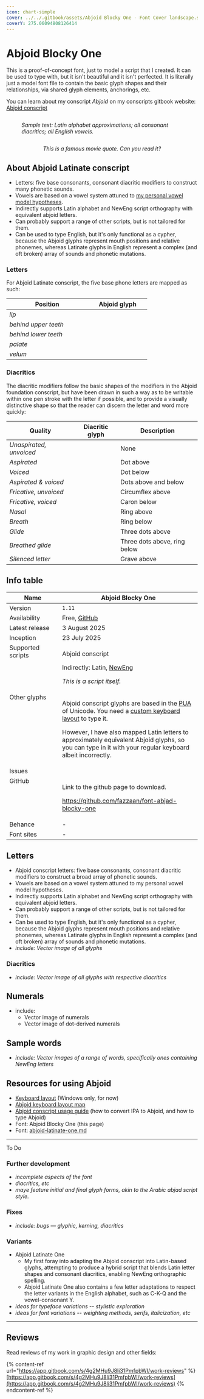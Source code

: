 ```yaml
---
icon: chart-simple
cover: ../../.gitbook/assets/Abjoid Blocky One - Font Cover landscape.svg
coverY: 275.06094808126414
---
```


# Abjoid Blocky One

This is a proof-of-concept font, just to model a script that I created. It can be used to type with, but it isn't beautiful and it isn't perfected. It is literally just a model font file to contain the basic glyph shapes and their relationships, via shared glyph elements, anchorings, etc.

You can learn about my conscript _Abjoid_ on my conscripts gitbook website:  <a href="https://lang.gitbook.io/conlangs/creations/abjoid-conscript" class="button primary">Abjoid conscript</a>&#x20;

<div data-full-width="false"><figure><img src="../../.gitbook/assets/Abjoid Blocky One - Font Cover landscape.svg" alt=""><figcaption><p><em>Sample text: Latin alphabet approximations; all consonant diacritics; all English vowels.</em></p></figcaption></figure></div>

<figure><img src="../../.gitbook/assets/Abjad Blocky One shrek quote.png" alt=""><figcaption><p align="center"><em>This is a famous movie quote. Can you read it?</em></p></figcaption></figure>

## About Abjoid Latinate conscript

* Letters: five base consonants, consonant diacritic modifiers to construct many phonetic sounds.
* Vowels are based on a vowel system attuned to [my personal vowel model hypotheses](https://lang.gitbook.io/en/pronunciation-mastery/sound-system/vowel-series/vowel-model-v3).
* Indirectly supports Latin alphabet and NewEng script orthography with equivalent abjoid letters.
* Can probably support a range of other scripts, but is not tailored for them.
* Can be used to type English, but it's only functional as a cypher, because the Abjoid glyphs represent mouth positions and relative phonemes, whereas Latinate glyphs in English represent a complex (and oft broken) array of sounds and phonetic mutations.

### Letters

For Abjoid Latinate conscript, the five base phone letters are mapped as such:

<table><thead><tr><th width="199">Position</th><th width="140">Abjoid glyph</th></tr></thead><tbody><tr><td><em>lip</em></td><td><img src="../../.gitbook/assets/Abjoid Foundation - Lip base.svg" alt="" data-size="line"></td></tr><tr><td><em>behind upper teeth</em></td><td><img src="../../.gitbook/assets/Abjoid Foundation - Upper teeth base.svg" alt="" data-size="line"></td></tr><tr><td><em>behind lower teeth</em></td><td><img src="../../.gitbook/assets/Abjoid Foundation - Lower teeth base.svg" alt="" data-size="line"></td></tr><tr><td><em>palate</em></td><td><img src="../../.gitbook/assets/Abjoid Foundation - Palate base.svg" alt="" data-size="line"></td></tr><tr><td><em>velum</em></td><td><img src="../../.gitbook/assets/Abjoid Foundation - Velum base.svg" alt="" data-size="line"></td></tr></tbody></table>

### Diacritics

The diacritic modifiers follow the basic shapes of the modifiers in the Abjoid foundation conscript, but have been drawn in such a way as to be writable within one pen stroke with the letter if possible, and to provide a visually distinctive shape so that the reader can discern the letter and word more quickly:

<table><thead><tr><th width="192">Quality</th><th width="111">Diacritic glyph</th><th width="241">Description</th></tr></thead><tbody><tr><td><em>Unaspirated, unvoiced</em></td><td><img src="../../.gitbook/assets/Abjoid Foundation - Lip base.svg" alt="" data-size="line"></td><td>None</td></tr><tr><td><em>Aspirated</em></td><td><img src="../../.gitbook/assets/Abjoid Foundation - Dia Lip overdot.svg" alt="" data-size="line"></td><td>Dot above</td></tr><tr><td><em>Voiced</em></td><td><img src="../../.gitbook/assets/Abjoid Foundation - Dia Lip underdot.svg" alt="" data-size="line"></td><td>Dot below</td></tr><tr><td><em>Aspirated &#x26; voiced</em></td><td><img src="../../.gitbook/assets/Abjoid Foundation - Dia Lip overdot underdot.svg" alt="" data-size="line"></td><td>Dots above and below</td></tr><tr><td><em>Fricative, unvoiced</em></td><td><img src="../../.gitbook/assets/Abjoid Foundation - Dia Lip circumflex above.svg" alt="" data-size="line"></td><td>Circumflex above</td></tr><tr><td><em>Fricative, voiced</em></td><td><img src="../../.gitbook/assets/Abjoid Foundation - Dia Lip caron below.svg" alt="" data-size="line"></td><td>Caron below</td></tr><tr><td><em>Nasal</em></td><td><img src="../../.gitbook/assets/Abjoid Foundation - Dia Lip ring above.svg" alt="" data-size="line"></td><td>Ring above</td></tr><tr><td><em>Breath</em></td><td><img src="../../.gitbook/assets/Abjoid Foundation - Dia Lip ring below.svg" alt="" data-size="line"></td><td>Ring below</td></tr><tr><td><em>Glide</em></td><td><img src="../../.gitbook/assets/Abjoid Foundation - Dia Lip 3 dots above.svg" alt="" data-size="line"></td><td>Three dots above</td></tr><tr><td><em>Breathed glide</em></td><td><img src="../../.gitbook/assets/Abjoid Foundation - Dia Lip 3 dots above ring below.svg" alt="" data-size="line"></td><td>Three dots above, ring below</td></tr><tr><td><em>Silenced letter</em></td><td><img src="../../.gitbook/assets/Abjoid Foundation - Dia Lip grave above.svg" alt="" data-size="line"></td><td>Grave above</td></tr></tbody></table>

## Info table

<table><thead><tr><th width="162" valign="top">Name</th><th width="440">Abjoid Blocky One</th></tr></thead><tbody><tr><td valign="top">Version</td><td><code>1.11</code></td></tr><tr><td valign="top">Availability</td><td>Free, <a href="https://github.com/fazzaan/font-abjad-blocky-one">GitHub</a> </td></tr><tr><td valign="top">Latest release</td><td>3 August 2025</td></tr><tr><td valign="top">Inception</td><td>23 July 2025</td></tr><tr><td valign="top">Supported scripts</td><td><p>Abjoid conscript</p><p>Indirectly: Latin, <a href="https://app.gitbook.com/o/bhv2aXe6eExkCxRzuAVK/s/nQuhfcBU5w4vA1rwurTv/">NewEng</a> </p><p><em>This is a script itself.</em> </p></td></tr><tr><td valign="top">Other glyphs</td><td><p>Abjoid conscript glyphs are based in the <a data-footnote-ref href="#user-content-fn-1">PUA</a> of Unicode. You need a <a href="https://github.com/fazzaan/keyboard-layouts/tree/main/Layout%20-%20EN-UK%20-%20AbjAng%20(Abjoid)">custom keyboard layout</a> to type it.</p><p>However, I have also mapped Latin letters to approximately equivalent Abjoid glyphs, so you can type in it with your regular keyboard albeit incorrectly. </p></td></tr><tr><td valign="top">Issues</td><td></td></tr><tr><td valign="top">GitHub</td><td><p>Link to the github page to download.</p><p><a href="https://github.com/fazzaan/font-abjad-blocky-one">https://github.com/fazzaan/font-abjad-blocky-one</a> </p></td></tr><tr><td valign="top">Behance</td><td>-</td></tr><tr><td valign="top">Font sites</td><td>-</td></tr></tbody></table>



## Letters

* Abjoid conscript letters: five base consonants, consonant diacritic modifiers to construct a broad array of phonetic sounds.
* Vowels are based on a vowel system attuned to my personal vowel model hypotheses.
* Indirectly supports Latin alphabet and NewEng script orthography with equivalent abjoid letters.
* Can probably support a range of other scripts, but is not tailored for them.
* Can be used to type English, but it's only functional as a cypher, because the Abjoid glyphs represent mouth positions and relative phonemes, whereas Latinate glyphs in English represent a complex (and oft broken) array of sounds and phonetic mutations.
* _include: Vector image of all glyphs_

### Diacritics

* _include: Vector image of all glyphs with respective diacritics_



## Numerals

* include:&#x20;
  * Vector image of numerals
  * Vector image of dot-derived numerals



## Sample words

* _include: Vector images of a range of words, specifically ones containing NewEng letters_



## Resources for using Abjoid

* [Keyboard layout](https://github.com/fazzaan/keyboard-layouts/tree/main/Layout%20-%20EN-UK%20-%20AbjAng%20\(Abjoid\)) (Windows only, for now)
* [Abjoid keyboard layout map](https://www.figma.com/design/t26r6bYPmL9WDgnkc4fXG0/Keyboard-Layout---Abjoid-AbjAng-M1v6?node-id=0-1\&p=f\&t=rDm1IfPKmrmFfOEH-11)&#x20;
* [Abjoid conscript usage guide](https://www.figma.com/design/iXFpBlWzIrsZbQ7ACTvVII/Abjoid-Script-Info-Sheet?node-id=0-1\&p=f\&t=Be2Jm5vVkjisindl-11) (how to convert IPA to Abjoid, and how to type Abjoid)&#x20;
* Font: Abjoid Blocky One (this page)&#x20;
* Font: [abjoid-latinate-one.md](abjoid-latinate-one.md "mention")&#x20;

***

To Do


### Further development

* _incomplete aspects of the font_
* _diacritics, etc_
* _maye feature initial and final glyph forms, akin to the Arabic abjad script style._

### Fixes

* _include: bugs — glyphic, kerning, diacritics_

### Variants

* Abjoid Latinate One&#x20;
  * My first foray into adapting the Abjoid conscript into Latin-based glyphs, attempting to produce a hybrid script that blends Latin letter shapes and consonant diacritics, enabling NewEng orthographic spelling.&#x20;
  * Abjoid Latinate One also contains a few letter adaptations to respect the letter variants in the English alphabet, such as C-K-Q and the vowel-consonant Y.
* _ideas for typeface variations -- stylistic exploration_
* _ideas for font variations -- weighting methods, serifs, italicization, etc_

***

## Reviews

Read reviews of my work in graphic design and other fields:

{% content-ref url="https://app.gitbook.com/s/4g2MHu9J8li31PmfpbWI/work-reviews" %}
[https://app.gitbook.com/s/4g2MHu9J8li31PmfpbWI/work-reviews](https://app.gitbook.com/s/4g2MHu9J8li31PmfpbWI/work-reviews)
{% endcontent-ref %}



[^1]: Private Use Area

